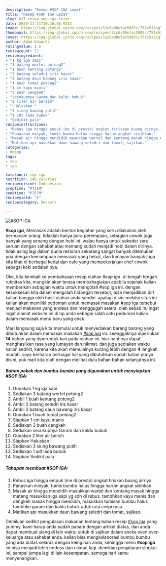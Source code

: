 ```yaml
---
description: "Resep #SOP IGA Lezat"
title: "Resep #SOP IGA Lezat"
slug: 617-resep-sop-iga-lezat
date: 2020-11-21T10:16:50.921Z
image: https://img-global.cpcdn.com/recipes/52c6a00efac5005c/751x532cq70/sop-iga-foto-resep-utama.jpg
thumbnail: https://img-global.cpcdn.com/recipes/52c6a00efac5005c/751x532cq70/sop-iga-foto-resep-utama.jpg
cover: https://img-global.cpcdn.com/recipes/52c6a00efac5005c/751x532cq70/sop-iga-foto-resep-utama.jpg
author: Adam Edwards
ratingvalue: 3.6
reviewcount: 12
recipeingredient:
- "1 kg iga sapi"
- "3 batang wortel potong2"
- "1 buah kentang potong2"
- "3 batang seledri iris kasar"
- "3 batang daun bawang iris kasar"
- "1 buah tomat potong2"
- "1 cm kayu manis"
- "3 buah cengkeh"
- "secukupnya Garam dan kaldu bubuk"
- "2 liter air bersih"
- " Haluskan "
- "3 siung bawang putih"
- "1 sdt lada bubuk"
- "Sedikit pala"
recipeinstructions:
- "Rebus iga hingga empuk (me di presto) angkat tiriskan buang airnya."
- "Panaskan minyak, tumis bumbu halus hingga harum angkat sisihkan."
- "Masak air hingga mendidih masukkan wartel dan kentang masak hingga matang masukkan iga sapi yg sdh di rebus, tambhkan kayu manis dan cengkeh masak hingga mendidih, masukkan tumisan bumbu halus tambhkn garam dan kaldu bubuk aduk rata cicipi rasa."
- "Matikan api masukkan daun bawang seledri dan tomat, sajikan."
categories:
- Resep
tags:
- sop
- iga

katakunci: sop iga 
nutrition: 140 calories
recipecuisine: Indonesian
preptime: "PT31M"
cooktime: "PT57M"
recipeyield: "1"
recipecategory: Dessert

---
```



![#SOP IGA](https://img-global.cpcdn.com/recipes/52c6a00efac5005c/751x532cq70/sop-iga-foto-resep-utama.jpg)

<b><i>#sop iga</i></b>, Memasak adalah bentuk kegiatan yang seru dilakukan oleh bermacam orang. tidaklah hanya para perempuan, sebagian cowok juga banyak yang senang dengan hobi ini. walau hanya untuk sekedar seru seruan dengan sahabat atau memang sudah menjadi hobi dalam dirinya. tidak asing lagi dalam dunia restoran sekarang sangat banyak ditemukan pria dengan kemampuan memasak yang hebat, dan lumayan banyak juga kita lihat di berbagai kedai dan cafe yang mempekerjakan chef cowok sebagai koki andalan nya.



Oke, kita kembali ke pembahasan resep olahan <i>#sop iga</i>. di tengah tengah rutinitas kita, mungkin akan terasa membahagiakan apabila sejenak kalian memberikan sebagian waktu untuk mengolah #sop iga ini. dengan kesuksesan kita dalam mengolah hidangan tersebut, bisa menjadikan diri kalian bangga oleh hasil olahan anda sendiri. apalagi disini melalui situs ini kalian akan memiliki pedoman untuk memasak masakan <u>#sop iga</u> tersebut menjadi makanan yang endess dan menggugah selera, oleh sebab itu ingat ingat alamat website ini di hp anda sebagai salah satu pedoman kalian dalam memasak menu baru yang enak.


Mari langsung saja kita memulai untuk menyediakan barang barang yang dibutuhkan dalam memasak masakan <u><i>#sop iga</i></u> ini. seenggaknya diperlukan <b>14</b> bahan yang diperuntuk kan pada olahan ini. biar nantinya dapat menghasilkan rasa yang lumayan dan nikmat. dan juga sediakan waktu kalian sedikit, karena kita akan memulainya kurang lebih dengan <b>4</b> langkah mudah. saya berharap berbagai hal yang dibutuhkan sudah kalian punya disini, yuk mari kita olah dengan melihat dulu bahan bahan selanjutnya ini.

<!--inarticleads1-->

##### Bahan pokok dan bumbu-bumbu yang digunakan untuk menyiapkan #SOP IGA:

1. Gunakan 1 kg iga sapi
1. Sediakan 3 batang wortel potong2
1. Ambil 1 buah kentang potong2
1. Ambil 3 batang seledri iris kasar
1. Ambil 3 batang daun bawang iris kasar
1. Gunakan 1 buah tomat potong2
1. Siapkan 1 cm kayu manis
1. Sediakan 3 buah cengkeh
1. Sediakan secukupnya Garam dan kaldu bubuk
1. Gunakan 2 liter air bersih
1. Siapkan  Haluskan :
1. Sediakan 3 siung bawang putih
1. Sediakan 1 sdt lada bubuk
1. Siapkan Sedikit pala




<!--inarticleads2-->

##### Tahapan membuat #SOP IGA:

1. Rebus iga hingga empuk (me di presto) angkat tiriskan buang airnya.
1. Panaskan minyak, tumis bumbu halus hingga harum angkat sisihkan.
1. Masak air hingga mendidih masukkan wartel dan kentang masak hingga matang masukkan iga sapi yg sdh di rebus, tambhkan kayu manis dan cengkeh masak hingga mendidih, masukkan tumisan bumbu halus tambhkn garam dan kaldu bubuk aduk rata cicipi rasa.
1. Matikan api masukkan daun bawang seledri dan tomat, sajikan.




Demikian sedikit pengulasan makanan tentang bahan resep <u>#sop iga</u> yang yummy. kami harap anda sudah paham dengan artikel diatas, dan anda dapat membuat ulang di lain waktu untuk di sajikan dalam aneka even even keluarga atau sahabat anda. kalian bisa mengkolaborasi bumbu bumbu yang ada diatas selaras dengan keinginan anda, sehingga menu <b>#sop iga</b> ini bisa menjadi lebih endess dan nikmat lagi. demikian penjabaran singkat ini, sampai jumpa lagi di lain kesempatan. semoga hari kamu menyenangkan.
